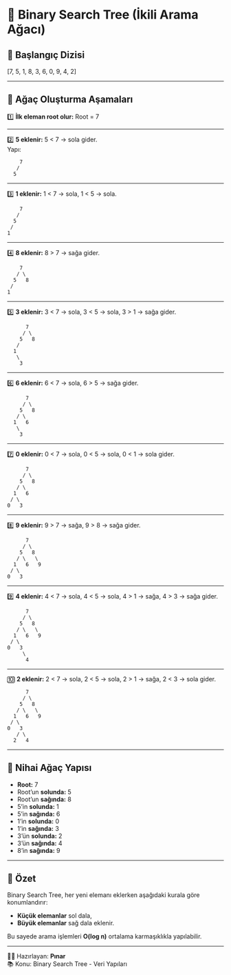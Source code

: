 # 🌳 Binary Search Tree (İkili Arama Ağacı)

## 🔢 Başlangıç Dizisi
[7, 5, 1, 8, 3, 6, 0, 9, 4, 2]

---

## 🌿 Ağaç Oluşturma Aşamaları

1️⃣ **İlk eleman root olur:**
Root = 7

---

2️⃣ **5 eklenir:** 5 < 7 → sola gider.  
Yapı:
```
    7
   /
  5
```

---

3️⃣ **1 eklenir:** 1 < 7 → sola, 1 < 5 → sola.  
```
    7
   /
  5
 /
1
```

---

4️⃣ **8 eklenir:** 8 > 7 → sağa gider.  
```
    7
   / \
  5   8
 /
1
```

---

5️⃣ **3 eklenir:** 3 < 7 → sola, 3 < 5 → sola, 3 > 1 → sağa gider.  
```
      7
     / \
    5   8
   /
  1
   \
    3
```

---

6️⃣ **6 eklenir:** 6 < 7 → sola, 6 > 5 → sağa gider.  
```
      7
     / \
    5   8
   / \
  1   6
   \
    3
```

---

7️⃣ **0 eklenir:** 0 < 7 → sola, 0 < 5 → sola, 0 < 1 → sola gider.  
```
      7
     / \
    5   8
   / \
  1   6
 / \
0   3
```

---

8️⃣ **9 eklenir:** 9 > 7 → sağa, 9 > 8 → sağa gider.  
```
      7
     / \
    5   8
   / \   \
  1   6   9
 / \
0   3
```

---

9️⃣ **4 eklenir:** 4 < 7 → sola, 4 < 5 → sola, 4 > 1 → sağa, 4 > 3 → sağa gider.  
```
      7
     / \
    5   8
   / \   \
  1   6   9
 / \
0   3
     \
      4
```

---

🔟 **2 eklenir:** 2 < 7 → sola, 2 < 5 → sola, 2 > 1 → sağa, 2 < 3 → sola gider.  
```
      7
     / \
    5   8
   / \   \
  1   6   9
 / \
0   3
   / \
  2   4
```

---

## 🌳 Nihai Ağaç Yapısı

- **Root:** 7  
- Root’un **solunda:** 5  
- Root’un **sağında:** 8  
- 5’in **solunda:** 1  
- 5’in **sağında:** 6  
- 1’in **solunda:** 0  
- 1’in **sağında:** 3  
- 3’ün **solunda:** 2  
- 3’ün **sağında:** 4  
- 8’in **sağında:** 9  

---

## 🧠 Özet
Binary Search Tree, her yeni elemanı eklerken aşağıdaki kurala göre konumlandırır:
- **Küçük elemanlar** sol dala,  
- **Büyük elemanlar** sağ dala eklenir.  

Bu sayede arama işlemleri **O(log n)** ortalama karmaşıklıkla yapılabilir.

---

👩‍💻 Hazırlayan: **Pınar**  
📚 Konu: Binary Search Tree - Veri Yapıları  
